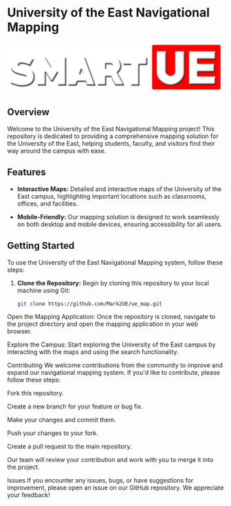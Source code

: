 # University of the East Navigational Mapping
![Logo](images/LOGO.png)

## Overview

Welcome to the University of the East Navigational Mapping project! This repository is dedicated to providing a comprehensive mapping solution for the University of the East, helping students, faculty, and visitors find their way around the campus with ease.

## Features

- **Interactive Maps:** Detailed and interactive maps of the University of the East campus, highlighting important locations such as classrooms, offices, and facilities.

- **Mobile-Friendly:** Our mapping solution is designed to work seamlessly on both desktop and mobile devices, ensuring accessibility for all users.

## Getting Started

To use the University of the East Navigational Mapping system, follow these steps:

1. **Clone the Repository:** Begin by cloning this repository to your local machine using Git:

   ```bash
   git clone https://github.com/Mark2UE/ue_map.git
Open the Mapping Application: Once the repository is cloned, navigate to the project directory and open the mapping application in your web browser.

Explore the Campus: Start exploring the University of the East campus by interacting with the maps and using the search functionality.

Contributing
We welcome contributions from the community to improve and expand our navigational mapping system. If you'd like to contribute, please follow these steps:

Fork this repository.

Create a new branch for your feature or bug fix.

Make your changes and commit them.

Push your changes to your fork.

Create a pull request to the main repository.

Our team will review your contribution and work with you to merge it into the project.

Issues
If you encounter any issues, bugs, or have suggestions for improvement, please open an issue on our GitHub repository. We appreciate your feedback!




